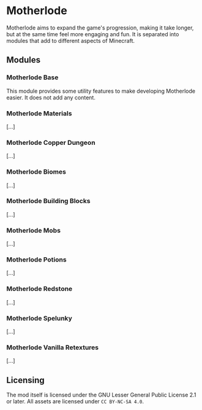 # Motherlode
Motherlode aims to expand the game's progression, making it take longer, but at the same time feel more engaging and
fun. It is separated into modules that add to different aspects of Minecraft.

## Modules

### Motherlode Base
This module provides some utility features to make developing Motherlode easier. It does not add any content.

### Motherlode Materials
[...]

### Motherlode Copper Dungeon
[...]

### Motherlode Biomes
[...]

### Motherlode Building Blocks
[...]

### Motherlode Mobs
[...]

### Motherlode Potions
[...]

### Motherlode Redstone
[...]

### Motherlode Spelunky
[...]

### Motherlode Vanilla Retextures
[...]

## Licensing
The mod itself is licensed under the GNU Lesser General Public License 2.1 or later.
All assets are licensed under `CC BY-NC-SA 4.0`.
